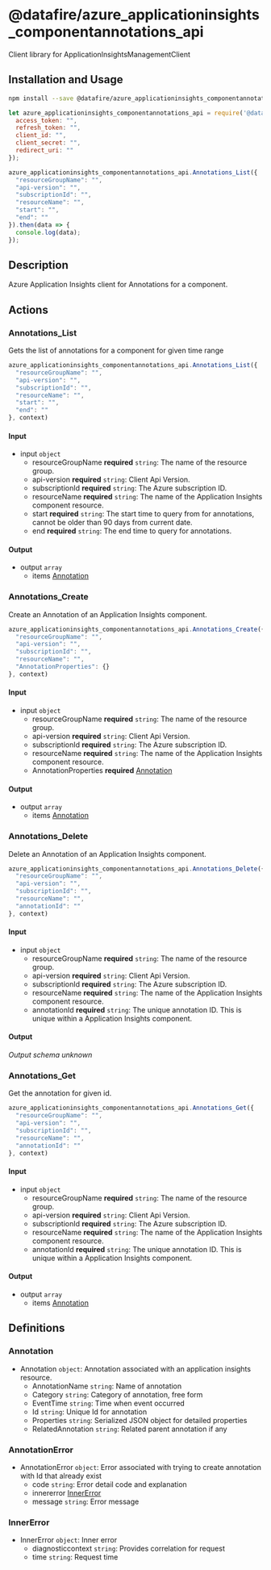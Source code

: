 # @datafire/azure_applicationinsights_componentannotations_api

Client library for ApplicationInsightsManagementClient

## Installation and Usage
```bash
npm install --save @datafire/azure_applicationinsights_componentannotations_api
```
```js
let azure_applicationinsights_componentannotations_api = require('@datafire/azure_applicationinsights_componentannotations_api').create({
  access_token: "",
  refresh_token: "",
  client_id: "",
  client_secret: "",
  redirect_uri: ""
});

azure_applicationinsights_componentannotations_api.Annotations_List({
  "resourceGroupName": "",
  "api-version": "",
  "subscriptionId": "",
  "resourceName": "",
  "start": "",
  "end": ""
}).then(data => {
  console.log(data);
});
```

## Description

Azure Application Insights client for Annotations for a component.

## Actions

### Annotations_List
Gets the list of annotations for a component for given time range


```js
azure_applicationinsights_componentannotations_api.Annotations_List({
  "resourceGroupName": "",
  "api-version": "",
  "subscriptionId": "",
  "resourceName": "",
  "start": "",
  "end": ""
}, context)
```

#### Input
* input `object`
  * resourceGroupName **required** `string`: The name of the resource group.
  * api-version **required** `string`: Client Api Version.
  * subscriptionId **required** `string`: The Azure subscription ID.
  * resourceName **required** `string`: The name of the Application Insights component resource.
  * start **required** `string`: The start time to query from for annotations, cannot be older than 90 days from current date.
  * end **required** `string`: The end time to query for annotations.

#### Output
* output `array`
  * items [Annotation](#annotation)

### Annotations_Create
Create an Annotation of an Application Insights component.


```js
azure_applicationinsights_componentannotations_api.Annotations_Create({
  "resourceGroupName": "",
  "api-version": "",
  "subscriptionId": "",
  "resourceName": "",
  "AnnotationProperties": {}
}, context)
```

#### Input
* input `object`
  * resourceGroupName **required** `string`: The name of the resource group.
  * api-version **required** `string`: Client Api Version.
  * subscriptionId **required** `string`: The Azure subscription ID.
  * resourceName **required** `string`: The name of the Application Insights component resource.
  * AnnotationProperties **required** [Annotation](#annotation)

#### Output
* output `array`
  * items [Annotation](#annotation)

### Annotations_Delete
Delete an Annotation of an Application Insights component.


```js
azure_applicationinsights_componentannotations_api.Annotations_Delete({
  "resourceGroupName": "",
  "api-version": "",
  "subscriptionId": "",
  "resourceName": "",
  "annotationId": ""
}, context)
```

#### Input
* input `object`
  * resourceGroupName **required** `string`: The name of the resource group.
  * api-version **required** `string`: Client Api Version.
  * subscriptionId **required** `string`: The Azure subscription ID.
  * resourceName **required** `string`: The name of the Application Insights component resource.
  * annotationId **required** `string`: The unique annotation ID. This is unique within a Application Insights component.

#### Output
*Output schema unknown*

### Annotations_Get
Get the annotation for given id.


```js
azure_applicationinsights_componentannotations_api.Annotations_Get({
  "resourceGroupName": "",
  "api-version": "",
  "subscriptionId": "",
  "resourceName": "",
  "annotationId": ""
}, context)
```

#### Input
* input `object`
  * resourceGroupName **required** `string`: The name of the resource group.
  * api-version **required** `string`: Client Api Version.
  * subscriptionId **required** `string`: The Azure subscription ID.
  * resourceName **required** `string`: The name of the Application Insights component resource.
  * annotationId **required** `string`: The unique annotation ID. This is unique within a Application Insights component.

#### Output
* output `array`
  * items [Annotation](#annotation)



## Definitions

### Annotation
* Annotation `object`: Annotation associated with an application insights resource.
  * AnnotationName `string`: Name of annotation
  * Category `string`: Category of annotation, free form
  * EventTime `string`: Time when event occurred
  * Id `string`: Unique Id for annotation
  * Properties `string`: Serialized JSON object for detailed properties
  * RelatedAnnotation `string`: Related parent annotation if any

### AnnotationError
* AnnotationError `object`: Error associated with trying to create annotation with Id that already exist
  * code `string`: Error detail code and explanation
  * innererror [InnerError](#innererror)
  * message `string`: Error message

### InnerError
* InnerError `object`: Inner error
  * diagnosticcontext `string`: Provides correlation for request
  * time `string`: Request time


